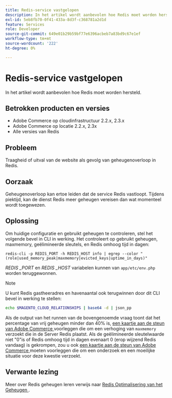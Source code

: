 ```yaml
---
title: Redis-service vastgelopen
description: In het artikel wordt aanbevolen hoe Redis moet worden hersteld.
exl-id: 5eb8fb70-0f41-433a-8d3f-c368781a2d1d
feature: Services
role: Developer
source-git-commit: 649e01b29b59bf77e6396acbeb7a83bd9c67e1ef
workflow-type: tm+mt
source-wordcount: '222'
ht-degree: 0%

---
```


# Redis-service vastgelopen

In het artikel wordt aanbevolen hoe Redis moet worden hersteld.

## Betrokken producten en versies

* Adobe Commerce op cloudinfrastructuur 2.2.x, 2.3.x
* Adobe Commerce op locatie 2.2.x, 2.3x
* Alle versies van Redis

## Probleem

Traagheid of uitval van de website als gevolg van geheugenoverloop in Redis.

## Oorzaak

Geheugenoverloop kan ertoe leiden dat de service Redis vastloopt. Tijdens piektijd, kan de dienst Redis meer geheugen vereisen dan wat momenteel wordt toegewezen.

## Oplossing

Om huidige configuratie en gebruikt geheugen te controleren, stel het volgende bevel in CLI in werking. Het controleert op gebruikt geheugen, maxmemory, geëlimineerde sleutels, en Redis omhoog tijd in dagen:

```
redis-cli -p REDIS_PORT -h REDIS_HOST info | egrep --color "(role|used_memory_peak|maxmemory|evicted_keys|uptime_in_days)"
```

*REDIS \_PORT* en *REDIS \_HOST* variabelen kunnen van `app/etc/env.php` worden teruggewonnen.

>[!NOTE]
>
>U kunt Redis gastheeradres en havenaantal ook terugwinnen door dit CLI bevel in werking te stellen:
>   
>   ```bash
>   echo $MAGENTO_CLOUD_RELATIONSHIPS | base64 -d | json_pp
>   ```


Als de output van het runnen van de bovengenoemde vraag toont dat het percentage van vrij geheugen minder dan 40% is, [ een kaartje aan de steun van Adobe Commerce ](/help/help-center-guide/help-center/magento-help-center-user-guide.md#submit-ticket) voorleggen die om een verhoging van `maxmemory` verzoekt die in de Server Redis plaatst. Als de geëlimineerde sleutelwaarde niet &quot;0&quot;is of Redis omhoog tijd in dagen evenaart 0 (erop wijzend Redis vandaag) is gekrompen, zou u ook [ een kaartje aan de steun van Adobe Commerce ](/help/help-center-guide/help-center/magento-help-center-user-guide.md#submit-ticket) moeten voorleggen die om een onderzoek en een moeilijke situatie voor deze kwestie verzoekt.

## Verwante lezing

Meer over Redis geheugen leren verwijs naar [ Redis Optimalisering van het Geheugen ](https://redis.io/topics/memory-optimization).
